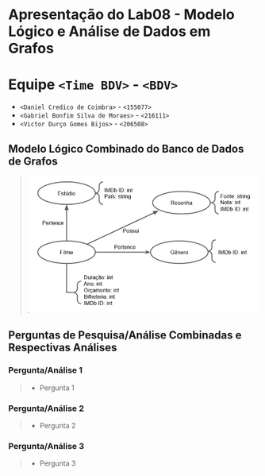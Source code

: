 
# Apresentação do Lab08 - Modelo Lógico e Análise de Dados em Grafos

# Equipe `<Time BDV>` - `<BDV>`
* `<Daniel Credico de Coimbra>` - `<155077>`
* `<Gabriel Bonfim Silva de Moraes>` - `<216111>`
* `<Victor Durço Gomes Bijos>` - `<206508>`

## Modelo Lógico Combinado do Banco de Dados de Grafos
> ![Modelo Lógico de Grafos](images/modelo-logico.png)

## Perguntas de Pesquisa/Análise Combinadas e Respectivas Análises


### Pergunta/Análise 1
> * Pergunta 1


### Pergunta/Análise 2
> * Pergunta 2

### Pergunta/Análise 3
> * Pergunta 3

